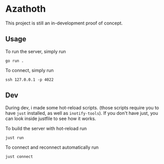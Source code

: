 # Azathoth

This project is still an in-development proof of concept.

## Usage

To run the server, simply run

    go run .

To connect, simply run

    ssh 127.0.0.1 -p 4022

## Dev

During dev, i made some hot-reload scripts. (those scripts require you to have `just` installed, as well as `inotify-tools`).
If you don't have just, you can look inside justfile to see how it works.

To build the server with hot-reload run

    just run

To connect and reconnect automatically run

    just connect


